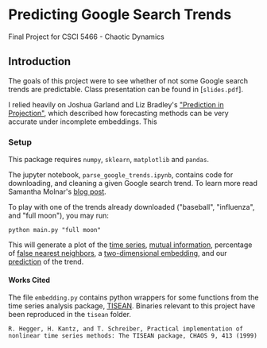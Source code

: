 # Predicting Google Search Trends

Final Project for CSCI 5466 - Chaotic Dynamics

## Introduction

The goals of this project were to see whether of not some Google search trends are predictable. Class presentation can be found in [`slides.pdf`].

I relied heavily on Joshua Garland and Liz Bradley's ["Prediction in Projection"](https://arxiv.org/pdf/1503.01678.pdf), which described how forecasting methods can be very accurate under incomplete embeddings. This 

### Setup

This package requires `numpy`, `sklearn`, `matplotlib` and `pandas`.

The jupyter notebook, `parse_google_trends.ipynb`, contains code for downloading, and cleaning a given Google search trend. To learn more read Samantha Molnar's [blog post](http://samanthamolnar.me/personal/2017/05/02/hacking-google-trends.html).

To play with one of the trends already downloaded ("baseball", "influenza", and "full moon"), you may run:

```{bash}
python main.py "full moon"
``` 

This will generate a plot of the [time series](https://github.com/allisonmorgan/google_trends/blob/master/data/fullmoon_hourly.csv.trend.png), [mutual information](https://github.com/allisonmorgan/google_trends/blob/master/data/fullmoon_hourly.csv.mi.png), percentage of [false nearest neighbors](https://github.com/allisonmorgan/google_trends/blob/master/data/fullmoon_hourly.csv.fnn.png), a [two-dimensional embedding](https://github.com/allisonmorgan/google_trends/blob/master/data/fullmoon_hourly.csv.embed.png), and our [prediction](https://github.com/allisonmorgan/google_trends/blob/master/data/fullmoon_hourly.csv_prediction.png) of the trend.

#### Works Cited


The file `embedding.py` contains python wrappers for some functions from the time series analysis package, [TISEAN](https://www.mpipks-dresden.mpg.de/~tisean/Tisean_3.0.1/index.html). Binaries relevant to this project have been reproduced in the `tisean` folder.

```
R. Hegger, H. Kantz, and T. Schreiber, Practical implementation of nonlinear time series methods: The TISEAN package, CHAOS 9, 413 (1999)
```